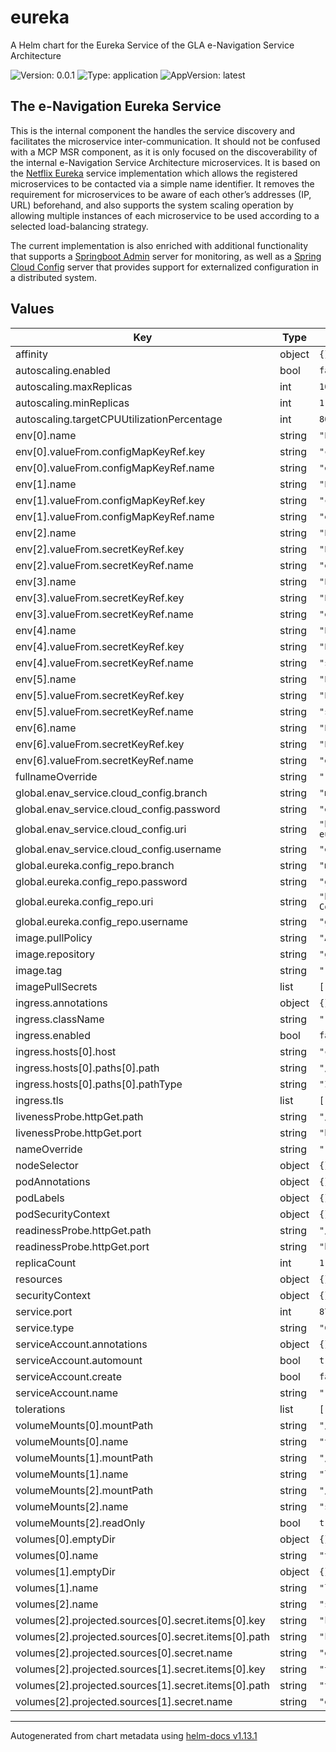 # eureka

A Helm chart for the Eureka Service of the GLA e-Navigation Service Architecture

![Version: 0.0.1](https://img.shields.io/badge/Version-0.0.1-informational?style=flat-square) ![Type: application](https://img.shields.io/badge/Type-application-informational?style=flat-square) ![AppVersion: latest](https://img.shields.io/badge/AppVersion-latest-informational?style=flat-square)

## The e-Navigation Eureka Service

This is the internal component the handles the service discovery and facilitates
the microservice inter-communication. It should not be confused with a MCP MSR
component, as it is only focused on the discoverability of the internal
e-Navigation Service Architecture microservices. It is based on the
[Netflix Eureka](https://github.com/Netflix/eureka) service implementation which
allows the registered microservices to be contacted via a simple name identifier.
It removes the requirement for microservices to be aware of each other’s
addresses (IP, URL) beforehand, and also supports the system scaling operation
by allowing multiple instances of each microservice to be used according to a
selected load-balancing strategy.

The current implementation is also enriched with additional functionality that
supports a
[Springboot Admin](http://docs.spring-boot-admin.com/current/index.html)
server for monitoring, as well as a
[Spring Cloud Config](https://spring.io/projects/spring-cloud-config) server
that provides support for externalized configuration in a distributed system.

## Values

| Key | Type | Default | Description |
|-----|------|---------|-------------|
| affinity | object | `{}` |  |
| autoscaling.enabled | bool | `false` |  |
| autoscaling.maxReplicas | int | `100` |  |
| autoscaling.minReplicas | int | `1` |  |
| autoscaling.targetCPUUtilizationPercentage | int | `80` |  |
| env[0].name | string | `"ENAV_CONFIG_REPO_URL"` |  |
| env[0].valueFrom.configMapKeyRef.key | string | `"config_repo"` |  |
| env[0].valueFrom.configMapKeyRef.name | string | `"eureka-config"` |  |
| env[1].name | string | `"ENAV_CONFIG_REPO_BRANCH"` |  |
| env[1].valueFrom.configMapKeyRef.key | string | `"config_branch"` |  |
| env[1].valueFrom.configMapKeyRef.name | string | `"eureka-config"` |  |
| env[2].name | string | `"ENAV_CONFIG_REPO_USERNAME"` |  |
| env[2].valueFrom.secretKeyRef.key | string | `"ENAV_CONFIG_REPO_USERNAME"` |  |
| env[2].valueFrom.secretKeyRef.name | string | `"eureka-secrets"` |  |
| env[3].name | string | `"ENAV_CONFIG_REPO_PASSWORD"` |  |
| env[3].valueFrom.secretKeyRef.key | string | `"ENAV_CONFIG_REPO_PASSWORD"` |  |
| env[3].valueFrom.secretKeyRef.name | string | `"eureka-secrets"` |  |
| env[4].name | string | `"ENAV_CLOUD_CONFIG_USERNAME"` |  |
| env[4].valueFrom.secretKeyRef.key | string | `"ENAV_CLOUD_CONFIG_USERNAME"` |  |
| env[4].valueFrom.secretKeyRef.name | string | `"service-secrets"` |  |
| env[5].name | string | `"ENAV_CLOUD_CONFIG_PASSWORD"` |  |
| env[5].valueFrom.secretKeyRef.key | string | `"ENAV_CLOUD_CONFIG_PASSWORD"` |  |
| env[5].valueFrom.secretKeyRef.name | string | `"service-secrets"` |  |
| env[6].name | string | `"ENAV_CONFIG_ENCRYPTION_KEY"` |  |
| env[6].valueFrom.secretKeyRef.key | string | `"ENAV_CONFIG_ENCRYPTION_KEY"` |  |
| env[6].valueFrom.secretKeyRef.name | string | `"eureka-secrets"` |  |
| fullnameOverride | string | `""` |  |
| global.enav_service.cloud_config.branch | string | `"master"` |  |
| global.enav_service.cloud_config.password | string | `"enav_config_password"` |  |
| global.enav_service.cloud_config.uri | string | `"http://enav-eureka.enav.svc.k8s:8761/config/"` |  |
| global.enav_service.cloud_config.username | string | `"enav_config_user"` |  |
| global.eureka.config_repo.branch | string | `"master"` |  |
| global.eureka.config_repo.password | string | `"git_password"` |  |
| global.eureka.config_repo.uri | string | `"https://git.com/gla-rad/eNav-Config.git"` |  |
| global.eureka.config_repo.username | string | `"git_user"` |  |
| image.pullPolicy | string | `"Always"` |  |
| image.repository | string | `"ghcr.io/gla-rad/enav-eureka"` |  |
| image.tag | string | `""` |  |
| imagePullSecrets | list | `[]` |  |
| ingress.annotations | object | `{}` |  |
| ingress.className | string | `""` |  |
| ingress.enabled | bool | `false` |  |
| ingress.hosts[0].host | string | `"chart-example.local"` |  |
| ingress.hosts[0].paths[0].path | string | `"/"` |  |
| ingress.hosts[0].paths[0].pathType | string | `"ImplementationSpecific"` |  |
| ingress.tls | list | `[]` |  |
| livenessProbe.httpGet.path | string | `"/actuator/health/liveness"` |  |
| livenessProbe.httpGet.port | string | `"http"` |  |
| nameOverride | string | `""` |  |
| nodeSelector | object | `{}` |  |
| podAnnotations | object | `{}` |  |
| podLabels | object | `{}` |  |
| podSecurityContext | object | `{}` |  |
| readinessProbe.httpGet.path | string | `"/actuator/health/readiness"` |  |
| readinessProbe.httpGet.port | string | `"http"` |  |
| replicaCount | int | `1` |  |
| resources | object | `{}` |  |
| securityContext | object | `{}` |  |
| service.port | int | `8761` |  |
| service.type | string | `"ClusterIP"` |  |
| serviceAccount.annotations | object | `{}` |  |
| serviceAccount.automount | bool | `true` |  |
| serviceAccount.create | bool | `false` |  |
| serviceAccount.name | string | `""` |  |
| tolerations | list | `[]` |  |
| volumeMounts[0].mountPath | string | `"/tmp"` |  |
| volumeMounts[0].name | string | `"tmp-volume"` |  |
| volumeMounts[1].mountPath | string | `"/var/log"` |  |
| volumeMounts[1].name | string | `"log-volume"` |  |
| volumeMounts[2].mountPath | string | `"/ssl"` |  |
| volumeMounts[2].name | string | `"ssl-volume"` |  |
| volumeMounts[2].readOnly | bool | `true` |  |
| volumes[0].emptyDir | object | `{}` |  |
| volumes[0].name | string | `"tmp-volume"` |  |
| volumes[1].emptyDir | object | `{}` |  |
| volumes[1].name | string | `"log-volume"` |  |
| volumes[2].name | string | `"ssl-volume"` |  |
| volumes[2].projected.sources[0].secret.items[0].key | string | `"keystore"` |  |
| volumes[2].projected.sources[0].secret.items[0].path | string | `"keystore.jks"` |  |
| volumes[2].projected.sources[0].secret.name | string | `"eureka-secrets"` |  |
| volumes[2].projected.sources[1].secret.items[0].key | string | `"truststore"` |  |
| volumes[2].projected.sources[1].secret.items[0].path | string | `"truststore.jks"` |  |
| volumes[2].projected.sources[1].secret.name | string | `"eureka-secrets"` |  |

----------------------------------------------
Autogenerated from chart metadata using [helm-docs v1.13.1](https://github.com/norwoodj/helm-docs/releases/v1.13.1)